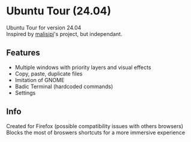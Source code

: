 # Ubuntu Tour (24.04)
Ubuntu Tour for version 24.04\
Inspired by [malisipi](https://github.com/malisipi/ubuntu-tour)'s project, but independant.

## Features
* Multiple windows with priority layers and visual effects
* Copy, paste, duplicate files
* Imitation of GNOME
* Badic Terminal (hardcoded commands)
* Settings

## Info
Created for Firefox (possible compatibility issues with others browsers)\
Blocks the most of broswers shortcuts for a more immersive experience
